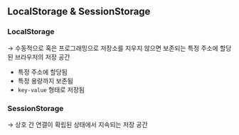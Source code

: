 <!-- 자바스크립트에서의 this til하면 좋음 -->
<!-- 브라우저 Window와 Nodejs Object 차이 -->
<!-- DOM의 생명주기 알면 좋을듯? -->
<!-- CSR, SSR -->
<!-- https://velog.io/@seunghwan7305/SSR-CSR-SSG-ISR-%EC%9D%B4%ED%95%B4%ED%95%98%EA%B8%B0#incremental-static-regeneration-isr -->
<!-- local storage, session storage -->
<!-- 수동으로나 프로그래밍적으로 지우지 않으면 특정 용량까지 보존되는 특정 주소에 할당된 브라우저의 저장 공간을 local storage -->
<!-- 직렬화 역직렬화 -->
<!-- js에서 false, [], "", 0, null, undefined는 거짓으로 해석함 -->
<!-- 연산자 중에 "??" 연산자도 있다, null 병합 연산자 -->

## LocalStorage & SessionStorage

### LocalStorage

→ 수동적으로 혹은 프로그래밍으로 저장소를 지우지 않으면 보존되는 특정 주소에 할당된 브라우저의 저장 공간

- 특정 주소에 할당됨
- 특정 용량까지 보존됨
- `key-value` 형태로 저장됨

### SessionStorage

→ 상호 간 연결이 확립된 상태에서 지속되는 저장 공간
